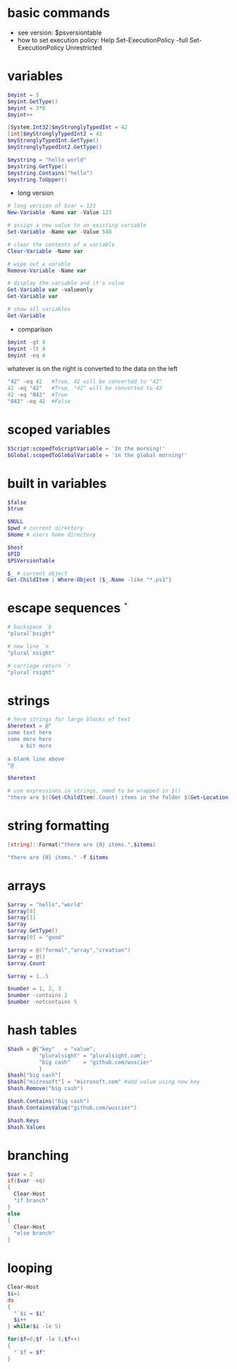 # basic commands
- see version: $psversiontable
- how to set execution policy: Help Set-ExecutionPolicy -full
  Set-ExecutionPolicy Unrestricted
  
# variables
```powershell
$myint = 5
$myint.GetType()
$myint = 3*8
$myint++

[System.Int32]$myStronglyTypedInt = 42
[int]$myStronglyTypedInt2 = 42
$myStronglyTypedInt.GetType()
$myStronglyTypedInt2.GetType()

$mystring = "hello world"
$mystring.GetType()
$mystring.Contains("hello")
$mystring.ToUpper()
```
- long version
```powershell
# long version of $var = 123
New-Variable -Name var -Value 123

# assign a new value to an existing variable
Set-Variable -Name var -Value 548

# clear the contents of a variable
Clear-Variable -Name var

# wipe out a varable
Remove-Variable -Name var

# display the variable and it's value
Get-Variable var -valueonly
Get-Variable var

# show all variables
Get-Variable
```
- comparison
```powershell
$myint -gt 4
$myint -lt 4
$myint -eq 4
```
whatever is on the right is converted to the data on the left
```powershell
"42" -eq 42   #True, 42 will be converted to "42"
42 -eq "42"   #True, "42" will be converted to 42
42 -eq "042"  #True
"042" -eq 42  #False
```
# scoped variables
```powershell
$Script:scopedToScriptVariable = 'In the morning!'
$Global:scopedToGlobalVariable = 'in the global morning!'
```

# built in variables
```powershell
$false
$true

$NULL
$pwd # current directory
$Home # users home directory

$host
$PID
$PSVersionTable

$_ # current object
Get-ChildItem | Where-Object {$_.Name -like "*.ps1"}
```

# escape sequences `
```powershell
# backspace `b
"plural`bsight"

# new line `n
"plural`nsight"

# carriage return `r
"plural`rsight"
```

# strings
```powershell
# here strings for large blocks of text
$heretext = @"
some text here
some more here
    a bit more
    
a blank line above
"@

$heretext

# use expressions in strings, need to be wrapped in $()
"there are $((Get-ChildItem).Count) items in the folder $(Get-Location)."
```

# string formatting
```powershell
[string]::Format("there are {0} items.",$items)

"there are {0} items." -f $items
```

# arrays
```powershell
$array = "hello","world"
$array[0]
$array[1]
$array
$array.GetType()
$array[0] = "good"

$array = @("formal","array","creation")
$array = @()
$array.Count

$array = 1..5

$number = 1, 2, 3
$number -contains 2
$number -notcontains 5

```

# hash tables
```powershell
$hash = @{"key"   = "value";
          "pluralsight" = "pluralsight.com";
          "big cash"    = "github.com/wuscier"          
          }
$hash["big cash"]
$hash["microsoft"] = "microsoft.com" #add value using new key
$hash.Remove("big cash")

$hash.Contains("big cash")
$hash.ContainsValue("github.com/wuscier")

$hash.Keys
$hash.Values
```

# branching
```powershell
$var = 2
if($var -eq)
{
  Clear-Host
  "if branch"
}
else
{
  Clear-Host
  "else branch"
}
```

# looping
```powershell
Clear-Host
$i=1
do
{
  "`$i = $i"
  $i++
} while($i -le 5)
```
```powershell
for($f=0;$f -le 5;$f++)
{
  "`$f = $f"
}
```
